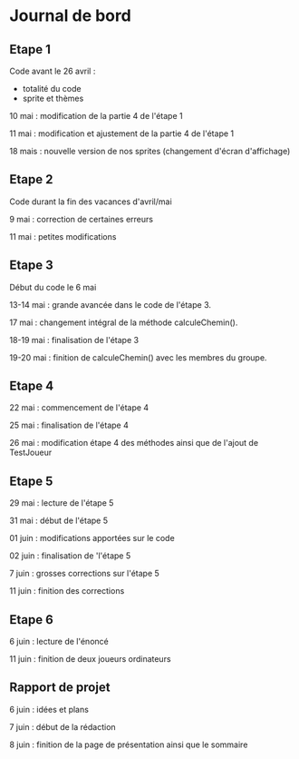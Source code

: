 # Journal de bord

## Etape 1 

Code 
avant le 26 avril :
* totalité du code
* sprite et thèmes 

10 mai : modification de la partie 4 de l'étape 1 

11 mai : modification et ajustement de la partie 4 de l'étape 1

18 mais : nouvelle version de nos sprites (changement d'écran d'affichage)
## Etape 2
Code durant la fin des vacances d'avril/mai

9 mai : correction de certaines erreurs

11 mai : petites modifications 


## Etape 3 

Début du code le 6 mai

13-14 mai : grande avancée dans le code de l'étape 3.

17 mai : changement intégral de la méthode calculeChemin().

18-19 mai : finalisation de l'étape 3

19-20 mai : finition de calculeChemin() avec les membres du groupe.

## Etape 4

22 mai : commencement de l'étape 4

25 mai : finalisation de l'étape 4

26 mai : modification étape 4 des méthodes ainsi que de l'ajout de TestJoueur


## Etape 5 

29 mai : lecture de l'étape 5

31 mai : début de l'étape 5

01 juin : modifications apportées sur le code

02 juin : finalisation de 'l'étape 5

7 juin : grosses corrections sur l'étape 5

11 juin : finition des corrections


## Etape 6

6 juin : lecture de l'énoncé

11 juin : finition de deux joueurs ordinateurs 


## Rapport de projet

6 juin : idées et plans

7 juin : début de la rédaction

8 juin : finition de la page de présentation ainsi que le sommaire